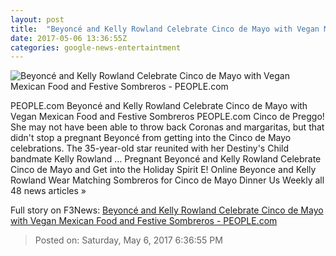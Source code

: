 ```yaml
---
layout: post
title:  "Beyoncé and Kelly Rowland Celebrate Cinco de Mayo with Vegan Mexican Food and Festive Sombreros - PEOPLE.com"
date: 2017-05-06 13:36:55Z
categories: google-news-entertaintment
---
```


![Beyoncé and Kelly Rowland Celebrate Cinco de Mayo with Vegan Mexican Food and Festive Sombreros - PEOPLE.com](http://i2.wp.com/peopledotcom.files.wordpress.com/2017/05/beyonce-1.jpg?crop=0px%2C0px%2C1333px%2C699.825px&resize=1200%2C630&ssl=1)

PEOPLE.com Beyoncé and Kelly Rowland Celebrate Cinco de Mayo with Vegan Mexican Food and Festive Sombreros PEOPLE.com Cinco de Preggo! She may not have been able to throw back Coronas and margaritas, but that didn't stop a pregnant Beyoncé from getting into the Cinco de Mayo celebrations. The 35-year-old star reunited with her Destiny's Child bandmate Kelly Rowland ... Pregnant Beyoncé and Kelly Rowland Celebrate Cinco de Mayo and Get into the Holiday Spirit E! Online Beyonce and Kelly Rowland Wear Matching Sombreros for Cinco de Mayo Dinner Us Weekly all 48 news articles »


Full story on F3News: [Beyoncé and Kelly Rowland Celebrate Cinco de Mayo with Vegan Mexican Food and Festive Sombreros - PEOPLE.com](http://www.f3nws.com/n/vvsJdC)

> Posted on: Saturday, May 6, 2017 6:36:55 PM
